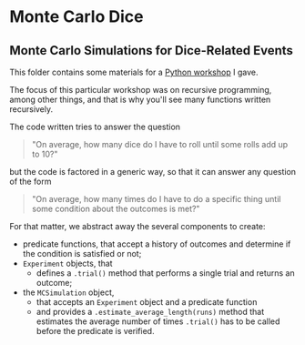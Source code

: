 # Monte Carlo Dice

## Monte Carlo Simulations for Dice-Related Events

This folder contains some materials for a [Python workshop](https://mathspp.com/workshops) I gave.

The focus of this particular workshop was on recursive programming,
among other things,
and that is why you'll see many functions written recursively.

The code written tries to answer the question

 > "On average, how many dice do I have to roll until some rolls add up to 10?"

but the code is factored in a generic way, so that it can answer any question of the form

 > "On average, how many times do I have to do a specific thing until some condition about the outcomes is met?"

For that matter, we abstract away the several components to create:

 - predicate functions, that accept a history of outcomes and determine if the condition is satisfied or not;
 - `Experiment` objects, that
   - defines a `.trial()` method that performs a single trial and returns an outcome;
 - the `MCSimulation` object,
   - that accepts an `Experiment` object and a predicate function
   - and provides a `.estimate_average_length(runs)` method that estimates the average number of times `.trial()` has
to be called before the predicate is verified.